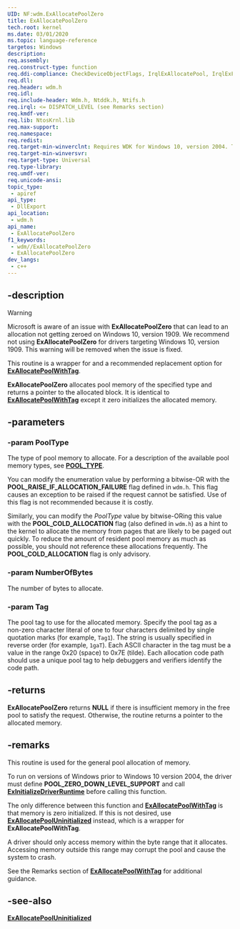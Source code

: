 ```yaml
---
UID: NF:wdm.ExAllocatePoolZero
title: ExAllocatePoolZero
tech.root: kernel
ms.date: 03/01/2020
ms.topic: language-reference
targetos: Windows
description: 
req.assembly: 
req.construct-type: function
req.ddi-compliance: CheckDeviceObjectFlags, IrqlExAllocatePool, IrqlExFree1, PowerDownAllocate, PowerUpFail, HwStorPortProhibitedDDIs, SpNoWait, StorPortStartIo
req.dll: 
req.header: wdm.h
req.idl: 
req.include-header: Wdm.h, Ntddk.h, Ntifs.h
req.irql: <= DISPATCH_LEVEL (see Remarks section)
req.kmdf-ver: 
req.lib: NtosKrnl.lib
req.max-support: 
req.namespace: 
req.redist: 
req.target-min-winverclnt: Requires WDK for Windows 10, version 2004. Targets Windows 7 and later versions of the Windows operating system.
req.target-min-winversvr: 
req.target-type: Universal
req.type-library: 
req.umdf-ver: 
req.unicode-ansi: 
topic_type:
 - apiref
api_type:
 - DllExport
api_location:
 - wdm.h
api_name:
 - ExAllocatePoolZero
f1_keywords:
 - wdm//ExAllocatePoolZero
 - ExAllocatePoolZero
dev_langs:
 - c++
---
```


## -description

> [!WARNING]
> Microsoft is aware of an issue with **ExAllocatePoolZero** that can lead to an allocation not getting zeroed on Windows 10, version 1909. We recommend not using **ExAllocatePoolZero** for drivers targeting Windows 10, version 1909. This warning will be removed when the issue is fixed.

This routine is a wrapper for and a recommended replacement option for [**ExAllocatePoolWithTag**](nf-wdm-exallocatepoolwithtag.md).

**ExAllocatePoolZero** allocates pool memory of the specified type and returns a pointer to the allocated block. It is identical to [**ExAllocatePoolWithTag**](nf-wdm-exallocatepoolwithtag.md) except it zero initializes the allocated memory.

## -parameters

### -param PoolType

The type of pool memory to allocate. For a description of the available pool memory types, see [**POOL_TYPE**](ne-wdm-_pool_type.md). 

You can modify the enumeration value by performing a bitwise-OR with the **POOL_RAISE_IF_ALLOCATION_FAILURE** flag defined in `wdm.h`. This flag causes an exception to be raised if the request cannot be satisfied. Use of this flag is not recommended because it is costly. 

Similarly, you can modify the *PoolType* value by bitwise-ORing this value with the **POOL_COLD_ALLOCATION** flag (also defined in `wdm.h`) as a hint to the kernel to allocate the memory from pages that are likely to be paged out quickly. To reduce the amount of resident pool memory as much as possible, you should not reference these allocations frequently. The **POOL_COLD_ALLOCATION** flag is only advisory. 

### -param NumberOfBytes

The number of bytes to allocate. 

### -param Tag

The pool tag to use for the allocated memory. Specify the pool tag as a non-zero character literal of one to four characters delimited by single quotation marks (for example, `Tag1`). The string is usually specified in reverse order (for example, `1gaT`). Each ASCII character in the tag must be a value in the range 0x20 (space) to 0x7E (tilde). Each allocation code path should use a unique pool tag to help debuggers and verifiers identify the code path. 

## -returns

**ExAllocatePoolZero** returns **NULL** if there is insufficient memory in the free pool to satisfy the request. Otherwise, the routine returns a pointer to the allocated memory. 

## -remarks

This routine is used for the general pool allocation of memory. 

To run on versions of Windows prior to Windows 10 version 2004, the driver must define **POOL_ZERO_DOWN_LEVEL_SUPPORT** and call [**ExInitializeDriverRuntime**](nf-wdm-exinitializedriverruntime.md) before calling this function.

The only difference between this function and [**ExAllocatePoolWithTag**](nf-wdm-exallocatepoolwithtag.md) is that memory is zero initialized. If this is not desired, use [**ExAllocatePoolUninitialized**](nf-wdm-exallocatepooluninitialized.md) instead, which is a wrapper for **ExAllocatePoolWithTag**. 

A driver should only access memory within the byte range that it allocates.  Accessing memory outside this range may corrupt the pool and cause the system to crash. 

See the Remarks section of [**ExAllocatePoolWithTag**](nf-wdm-exallocatepoolwithtag.md) for additional guidance.
  
## -see-also

[**ExAllocatePoolUninitialized**](nf-wdm-exallocatepooluninitialized.md)
